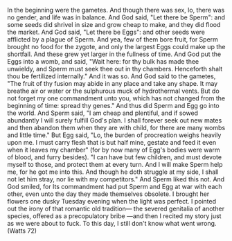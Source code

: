 In the beginning were the gametes. And though there was sex, lo, there was no gender, and life
was in balance.
And God said, "Let there be Sperm": and some seeds did shrivel in size and grow cheap to make,
and they did flood the market.
And God said, "Let there be Eggs": and other seeds were afflicted by a plague of Sperm. And yea,
few of them bore fruit, for Sperm brought no food for the zygote, and only the largest Eggs could
make up the shortfall. And these grew yet larger in the fullness of time.
And God put the Eggs into a womb, and said, "Wait here: for thy bulk has made thee unwieldy,
and Sperm must seek thee out in thy chambers. Henceforth shalt thou be fertilized internally."
And it was so.
And God said to the gametes, "The fruit of thy fusion may abide in any place and take any shape.
It may breathe air or water or the sulphurous muck of hydrothermal vents. But do not forget my
one commandment unto you, which has not changed from the beginning of time: spread thy
genes."
And thus did Sperm and Egg go into the world. And Sperm said, "I am cheap and plentiful, and if
sowed abundantly I will surely fulfill God's plan. I shall forever seek out new mates and then
abandon them when they are with child, for there are many wombs and little time."
But Egg said, "Lo, the burden of procreation weighs heavily upon me. I must carry flesh that is
but half mine, gestate and feed it even when it leaves my chamber" (for by now many of Egg's
bodies were warm of blood, and furry besides). "I can have but few children, and must devote
myself to those, and protect them at every turn. And I will make Sperm help me, for he got me into
this. And though he doth struggle at my side, I shall not let him stray, nor lie with my
competitors."
And Sperm liked this not.
And God smiled, for Its commandment had put Sperm and Egg at war with each other, even unto
the day they made themselves obsolete.
I brought her flowers one dusky Tuesday evening when the light was perfect. I pointed out the irony of
that romantic old tradition— the severed genitalia of another species, offered as a precopulatory bribe
—and then I recited my story just as we were about to fuck.
To this day, I still don't know what went wrong. (Watts 72)